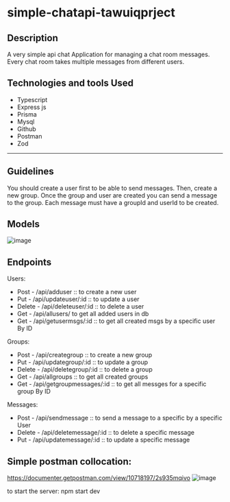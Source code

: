 # simple-chatapi-tawuiqprject


## Description

A very simple api chat Application for managing a chat room messages. Every chat room takes multiple messages from different users.



## Technologies and tools Used

- Typescript
- Express js
- Prisma
- Mysql
- Github
- Postman
- Zod


---
## Guidelines
You should create a user first to be able to send messages.
Then, create a new group. Once the group and user are created you can send a message to the group. Each message must have a groupId and userId to be created.

## Models

![image](https://user-images.githubusercontent.com/61372625/216359173-820ab2bd-f0be-4914-80da-292cf5582fa7.png)


## Endpoints
Users:
- Post - /api/adduser :: to create a new user
- Put - /api/updateuser/:id :: to update a user
- Delete - /api/deleteuser/:id :: to delete a user
- Get - /api/allusers/ to get all added users in db
- Get - /api/getusermsgs/:id :: to get all created msgs by a specific user By ID


Groups:
- Post - /api/creategroup :: to create a new group
- Put - /api/updategroup/:id :: to update a group
- Delete - /api/deletegroup/:id :: to delete a group
- Get - /api/allgroups :: to get all created groups
- Get - /api/getgroupmessages/:id :: to get all messges for a specific group By ID

Messages:
- Post - /api/sendmessage :: to send a message to a specific by a specific User 
- Delete - /api/deletemessage/:id :: to delete a specific message
- Put - /api/updatemessage/:id :: to update a specific message

## Simple postman collocation:
https://documenter.getpostman.com/view/10718197/2s935mqivo
![image](https://user-images.githubusercontent.com/61372625/216360095-3f7e4a8a-95a7-4214-96b8-13c0b8f7381c.png)



to start the server: npm start dev
